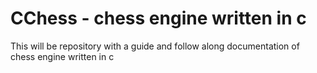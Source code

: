 # CChess - chess engine written in c
This will be repository with a guide and follow along documentation of chess engine written in c
